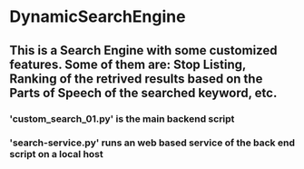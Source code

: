# DynamicSearchEngine
## This is a Search Engine with some customized features. Some of them are: Stop Listing, Ranking of the retrived results based on the Parts of Speech of the searched keyword, etc.
### 'custom_search_01.py' is the main backend script 
### 'search-service.py' runs an web based service of the back end script on a local host 
